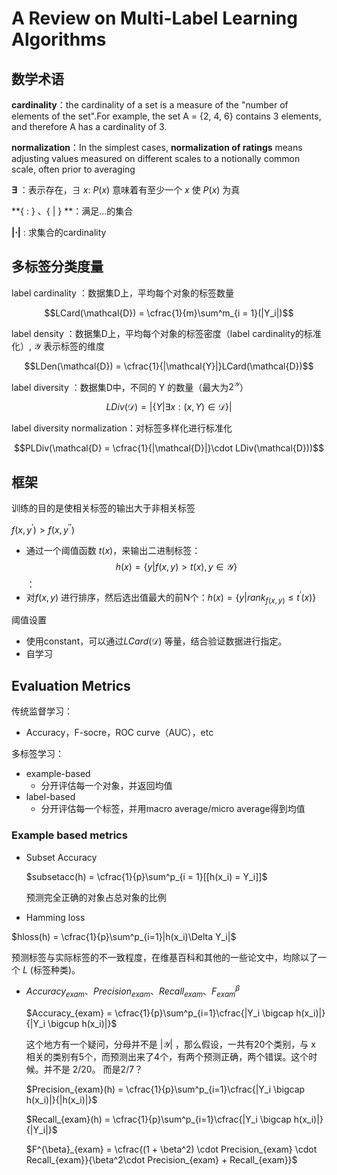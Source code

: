 # A Review on Multi-Label Learning Algorithms

## 数学术语

**cardinality**：the cardinality of a set is a measure of the "number of elements of the set".For example, the set A = {2, 4, 6} contains 3 elements, and therefore A has a cardinality of 3.

**normalization**：In the simplest cases, **normalization of ratings** means adjusting values measured on different scales to a notionally common scale, often prior to averaging 

**∃** ：表示存在，∃ *x*: *P*(*x*) 意味着有至少一个 *x* 使 *P*(*x*) 为真 

**{ : } 、{ | } **：满足…的集合 

**$|\cdot|$** : 求集合的cardinality





## 多标签分类度量

label cardinality ：数据集D上，平均每个对象的标签数量

$$LCard(\mathcal{D}) = \cfrac{1}{m}\sum^m_{i = 1}(|Y_i|)$$



label density ：数据集D上，平均每个对象的标签密度（label cardinality的标准化）, $\mathcal{Y}$ 表示标签的维度

$$LDen(\mathcal{D}) = \cfrac{1}{|\mathcal{Y}|}LCard(\mathcal{D})$$



label diversity ：数据集D中，不同的 Y 的数量（最大为$2^{\mathcal{Y}}$）

$$LDiv(\mathcal{D}) = |\{Y | \exists x: (x, Y)\in\mathcal{D}\}|$$



label diversity normalization：对标签多样化进行标准化

$$PLDiv(\mathcal{D} = \cfrac{1}{|\mathcal{D}|}\cdot LDiv(\mathcal{D}))$$



## 框架



训练的目的是使相关标签的输出大于非相关标签

$f(x, y^{'}) > f(x, y^{''})$

+ 通过一个阈值函数 $t(x)$，来输出二进制标签：$$h(x) = \{ y | f(x, y) > t(x), y \in \mathcal{Y}\}$$ ：
+ 对$f(x, y)$ 进行排序，然后选出值最大的前N个：$h(x) =\{y|rank_{f(x, y)} \leq t^{'}(x)\}$

  

阈值设置

+ 使用constant，可以通过$LCard(\mathcal{D})$ 等量，结合验证数据进行指定。
+ 自学习



## Evaluation Metrics

传统监督学习：

+ Accuracy，F-socre，ROC curve（AUC），etc

多标签学习：

+ example-based
  + 分开评估每一个对象，并返回均值
+ label-based
  + 分开评估每一个标签，并用macro average/micro average得到均值

### Example based metrics

+ Subset Accuracy

  $subsetacc(h) = \cfrac{1}{p}\sum^p_{i = 1}[[h(x_i) = Y_i]]$

  预测完全正确的对象占总对象的比例

  

+  Hamming loss

  $hloss(h) = \cfrac{1}{p}\sum^p_{i=1}|h(x_i)\Delta Y_i|$

  预测标签与实际标签的不一致程度，在维基百科和其他的一些论文中，均除以了一个 $L$ (标签种类)。



+ $Accuracy_{exam}、Precision_{exam}、Recall_{exam}、F^{\beta}_{exam}$

  $Accuracy_{exam} = \cfrac{1}{p}\sum^p_{i=1}\cfrac{|Y_i \bigcap h(x_i)|}{|Y_i \bigcup h(x_i)|}$

  这个地方有一个疑问，分母并不是 $|\mathcal{Y}|$ ，那么假设，一共有20个类别，与 x 相关的类别有5个，而预测出来了4个，有两个预测正确，两个错误。这个时候。并不是 2/20。 而是2/7？

  $Precision_{exam}(h) = \cfrac{1}{p}\sum^p_{i=1}\cfrac{|Y_i \bigcap h(x_i)|}{|h(x_i)|}$

  $Recall_{exam}(h) = \cfrac{1}{p}\sum^p_{i=1}\cfrac{|Y_i \bigcap h(x_i)|}{|Y_i|}$

  $F^{\beta}_{exam} = \cfrac{(1 + \beta^2) \cdot Precision_{exam} \cdot Recall_{exam}}{\beta^2\cdot Precision_{exam} + Recall_{exam}}$

  